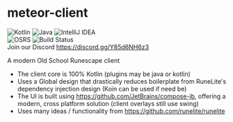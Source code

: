 # meteor-client

 ![Kotlin](https://img.shields.io/badge/kotlin-%230095D5.svg?style=for-the-badge&logo=kotlin&logoColor=white) ![Java](https://img.shields.io/badge/java-%23ED8B00.svg?style=for-the-badge&logo=java&logoColor=white) ![IntelliJ IDEA](https://img.shields.io/badge/IntelliJIDEA-000000.svg?style=for-the-badge&logo=intellij-idea&logoColor=white)  
![OSRS](https://img.shields.io/badge/osrs-211-blue.svg) ![Build Status](https://img.shields.io/github/actions/workflow/status/meteorlite/meteor-client/build.yml?branch=main)  
Join our Discord https://discord.gg/Y85d6NH6z3

A modern Old School Runescape client

- The client core is 100% Kotlin (plugins may be java or kotlin)
- Uses a Global design that drastically reduces boilerplate from RuneLite's dependency injection design (Koin can be used if need be)
- The UI is built using https://github.com/JetBrains/compose-jb, offering a modern, cross platform solution (client overlays still use swing)
- Uses many ideas / functionality from https://github.com/runelite/runelite



